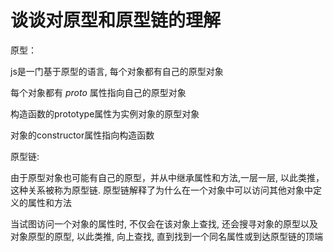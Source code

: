# 谈谈对原型和原型链的理解

原型：

  js是一门基于原型的语言, 每个对象都有自己的原型对象

 每个对象都有 _proto_ 属性指向自己的原型对象

 构造函数的prototype属性为实例对象的原型对象

  对象的constructor属性指向构造函数

原型链:

   由于原型对象也可能有自己的原型，并从中继承属性和方法,一层一层, 以此类推，这种关系被称为原型链. 原型链解释了为什么在一个对象中可以访问其他对象中定义的属性和方法

   当试图访问一个对象的属性时, 不仅会在该对象上查找, 还会搜寻对象的原型以及对象原型的原型, 以此类推, 向上查找, 直到找到一个同名属性或到达原型链的顶端